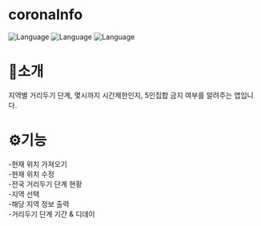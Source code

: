 # coronaInfo
![Language](https://img.shields.io/badge/Language-java-orange.svg) 
![Language](https://img.shields.io/badge/IDE-AndroidStudio-blue.svg)
![Language](https://img.shields.io/badge/File-json-yellow.svg)
<h1>🚀소개</h1>
지역별 거리두기 단계, 몇시까지 시간제한인지, 5인집합 금지 여부를 알려주는 앱입니다.
<h1>⚙기능</h1>
-현재 위치 가져오기<br/>
-현재 위치 수정<br/>
-전국 거리두기 단계 현황<br/>
-지역 선택<br/>
-해당 지역 정보 출력<br/>
-거리두기 단계 기간 & 디데이

